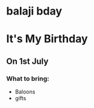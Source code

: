 # balaji bday
<html>
<head>
    <title>BDAY</title>
</head>
<body>
        <h1>It's My Birthday</h1>
        <h2>On 1st July</h2>
        <h3>What to bring:</h3>
        <ul>
            <li>Baloons</li>
            <li>gifts</li>
        </ul>
</body>
</html>       
